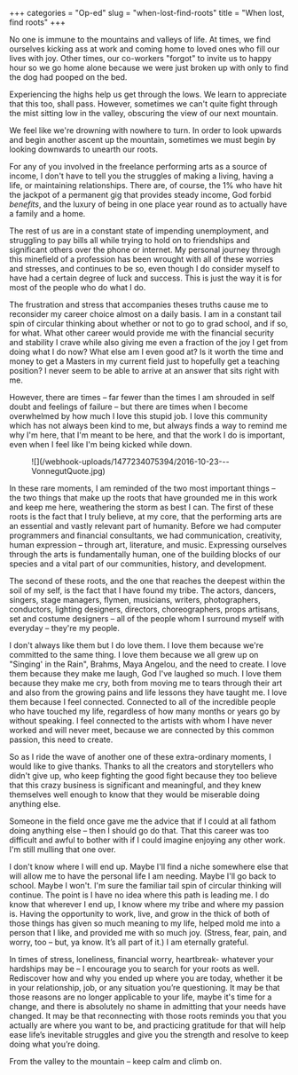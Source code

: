 +++
categories = "Op-ed"
slug = "when-lost-find-roots"
title = "When lost, find roots"
+++

No one is immune to the mountains and valleys of life. At times, we find ourselves kicking ass at work and coming home to loved ones who fill our lives with joy. Other times, our co-workers "forgot" to invite us to happy hour so we go home alone because we were just broken up with only to find the dog had pooped on the bed.

Experiencing the highs help us get through the lows. We learn to appreciate that this too, shall pass. However, sometimes we can't quite fight through the mist sitting low in the valley, obscuring the view of our next mountain.

We feel like we're drowning with nowhere to turn. In order to look upwards and begin another ascent up the mountain, sometimes we must begin by looking downwards to unearth our roots.

For any of you involved in the freelance performing arts as a source of income, I don't have to tell you the struggles of making a living, having a life, or maintaining relationships. There are, of course, the 1% who have hit the jackpot of a permanent gig that provides steady income, God forbid *benefits*, and the luxury of being in one place year round as to actually have a family and a home.

The rest of us are in a constant state of impending unemployment, and struggling to pay bills all while trying to hold on to friendships and significant others over the phone or internet. My personal journey through this minefield of a profession has been wrought with all of these worries and stresses, and continues to be so, even though I do consider myself to have had a certain degree of luck and success. This is just the way it is for most of the people who do what I do.

The frustration and stress that accompanies theses truths cause me to reconsider my career choice almost on a daily basis. I am in a constant tail spin of circular thinking about whether or not to go to grad school, and if so, for what. What other career would provide me with the financial security and stability I crave while also giving me even a fraction of the joy I get from doing what I do now? What else am I even good at? Is it worth the time and money to get a Masters in my current field just to hopefully get a teaching position? I never seem to be able to arrive at an answer that sits right with me.

However, there are times – far fewer than the times I am shrouded in self doubt and feelings of failure – but there are times when I become overwhelmed by how much I love this stupid job. I love this community which has not always been kind to me, but always finds a way to remind me why I'm here, that I'm meant to be here, and that the work I do is important, even when I feel like I'm being kicked while down.

<figure data-type="image">
![](/webhook-uploads/1477234075394/2016-10-23---VonnegutQuote.jpg)
</figure>

In these rare moments, I am reminded of the two most important things – the two things that make up the roots that have grounded me in this work and keep me here, weathering the storm as best I can. The first of these roots is the fact that I truly believe, at my core, that the performing arts are an essential and vastly relevant part of humanity. Before we had computer programmers and financial consultants, we had communication, creativity, human expression – through art, literature, and music. Expressing ourselves through the arts is fundamentally human, one of the building blocks of our species and a vital part of our communities, history, and development.

The second of these roots, and the one that reaches the deepest within the soil of my self, is the fact that I have found my tribe. The actors, dancers, singers, stage managers, flymen, musicians, writers, photographers, conductors, lighting designers, directors, choreographers, props artisans, set and costume designers – all of the people whom I surround myself with everyday – they're my people.

I don't always like them but I do love them. I love them because we're committed to the same thing. I love them because we all grew up on "Singing' in the Rain", Brahms, Maya Angelou, and the need to create. I love them because they make me laugh, God I've laughed so much. I love them because they make me cry, both from moving me to tears through their art and also from the growing pains and life lessons they have taught me. I love them because I feel connected. Connected to all of the incredible people who have touched my life, regardless of how many months or years go by without speaking. I feel connected to the artists with whom I have never worked and will never meet, because we are connected by this common passion, this need to create.

So as I ride the wave of another one of these extra-ordinary moments, I would like to give thanks. Thanks to all the creators and storytellers who didn't give up, who keep fighting the good fight because they too believe that this crazy business is significant and meaningful, and they knew themselves well enough to know that they would be miserable doing anything else.

Someone in the field once gave me the advice that if I could at all fathom doing anything else – then I should go do that. That this career was too difficult and awful to bother with if I could imagine enjoying any other work. I'm still mulling that one over.

I don't know where I will end up. Maybe I'll find a niche somewhere else that will allow me to have the personal life I am needing. Maybe I'll go back to school. Maybe I won't. I'm sure the familiar tail spin of circular thinking will continue. The point is I have no idea where this path is leading me. I do know that wherever I end up, I know where my tribe and where my passion is. Having the opportunity to work, live, and grow in the thick of both of those things has given so much meaning to my life, helped mold me into a person that I like, and provided me with so much joy. (Stress, fear, pain, and worry, too – but, ya know. It’s all part of it.) I am eternally grateful.

In times of stress, loneliness, financial worry, heartbreak- whatever your hardships may be – I encourage you to search for your roots as well. Rediscover how and why you ended up where you are today, whether it be in your relationship, job, or any situation you’re questioning. It may be that those reasons are no longer applicable to your life, maybe it's time for a change, and there is absolutely no shame in admitting that your needs have changed. It may be that reconnecting with those roots reminds you that you actually are where you want to be, and practicing gratitude for that will help ease life’s inevitable struggles and give you the strength and resolve to keep doing what you’re doing.

From the valley to the mountain – keep calm and climb on.
